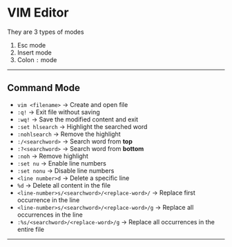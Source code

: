 # VIM Editor

They are 3 types of modes  
1. Esc mode  
2. Insert mode  
3. Colon `:` mode  

---

## Command Mode

- `vim <filename>` → Create and open file  
- `:q!` → Exit file without saving  
- `:wq!` → Save the modified content and exit  
- `:set hlsearch` → Highlight the searched word  
- `:nohlsearch` → Remove the highlight  
- `:/<searchword>` → Search word from **top**  
- `:?<searchword>` → Search word from **bottom**  
- `:noh` → Remove highlight  
- `:set nu` → Enable line numbers  
- `:set nonu` → Disable line numbers  
- `<line number>d` → Delete a specific line  
- `%d` → Delete all content in the file  
- `<line-number>s/<searchword>/<replace-word>/` → Replace first occurrence in the line  
- `<line-number>s/<searchword>/<replace-word>/g` → Replace all occurrences in the line  
- `:%s/<searchword>/<replace-word>/g` → Replace all occurrences in the entire file  

---
